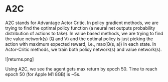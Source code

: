 # A2C

A2C stands for Advantage Actor Critic. In policy gradient methods, we are trying to find the optimal policy function (a neural net outputs probability distribution of actions to take). In value based methods, we are trying to find the value network(s) (Q and V) and the optimal policy is just picking the action with maximum expected reward, i.e., max(Q(s, a)) in each state. In Actor-Critic methods, we train both policy network(s) and value network(s).

![returns.png]

Using A2C, we see the agent gets max return by epoch 50. Time to reach epoch 50 (for Apple M1 8GB) is ~5s.
